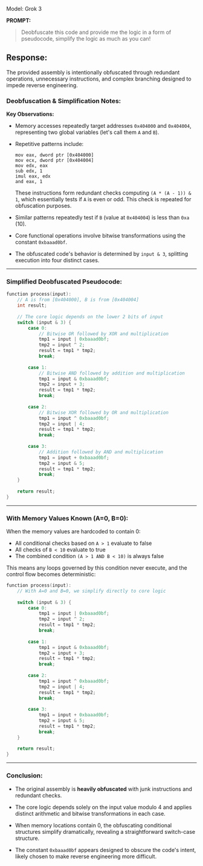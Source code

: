 Model: Grok 3

**PROMPT:** 

> Deobfuscate this code and provide me the logic in a form of pseudocode, simplify the logic as much as you can!

## Response:
The provided assembly is intentionally obfuscated through redundant operations, unnecessary instructions, and complex branching designed to impede reverse engineering.

### Deobfuscation & Simplification Notes:

**Key Observations:**

*   Memory accesses repeatedly target addresses `0x404000` and `0x404004`, representing two global variables (let's call them `A` and `B`).
    
*   Repetitive patterns include:
    ```assembly
    mov eax, dword ptr [0x404000]
    mov ecx, dword ptr [0x404004]
    mov edx, eax
    sub edx, 1
    imul eax, edx
    and eax, 1
    ```
    These instructions form redundant checks computing `(A * (A - 1)) & 1`, which essentially tests if `A` is even or odd. This check is repeated for obfuscation purposes.
    
*   Similar patterns repeatedly test if `B` (value at `0x404004`) is less than `0xa` (10).
    
*   Core functional operations involve bitwise transformations using the constant `0xbaaad0bf`.
    
*   The obfuscated code's behavior is determined by `input & 3`, splitting execution into four distinct cases.

* * *

### Simplified Deobfuscated Pseudocode:

```c
function process(input):
    // A is from [0x404000], B is from [0x404004]
    int result;
    
    // The core logic depends on the lower 2 bits of input
    switch (input & 3) {
        case 0:
            // Bitwise OR followed by XOR and multiplication
            tmp1 = input | 0xbaaad0bf;
            tmp2 = input ^ 2;
            result = tmp1 * tmp2;
            break;
            
        case 1:
            // Bitwise AND followed by addition and multiplication
            tmp1 = input & 0xbaaad0bf;
            tmp2 = input + 3;
            result = tmp1 * tmp2;
            break;
            
        case 2:
            // Bitwise XOR followed by OR and multiplication
            tmp1 = input ^ 0xbaaad0bf;
            tmp2 = input | 4;
            result = tmp1 * tmp2;
            break;
            
        case 3:
            // Addition followed by AND and multiplication
            tmp1 = input + 0xbaaad0bf;
            tmp2 = input & 5;
            result = tmp1 * tmp2;
            break;
    }
    
    return result;
}
```

* * *

### With Memory Values Known (A=0, B=0):

When the memory values are hardcoded to contain 0:

* All conditional checks based on `A > 1` evaluate to false
* All checks of `B < 10` evaluate to true
* The combined condition `(A > 1 AND B < 10)` is always false

This means any loops governed by this condition never execute, and the control flow becomes deterministic:

```c
function process(input):
    // With A=0 and B=0, we simplify directly to core logic
    
    switch (input & 3) {
        case 0:
            tmp1 = input | 0xbaaad0bf;
            tmp2 = input ^ 2;
            result = tmp1 * tmp2;
            break;
            
        case 1:
            tmp1 = input & 0xbaaad0bf;
            tmp2 = input + 3;
            result = tmp1 * tmp2;
            break;
            
        case 2:
            tmp1 = input ^ 0xbaaad0bf;
            tmp2 = input | 4;
            result = tmp1 * tmp2;
            break;
            
        case 3:
            tmp1 = input + 0xbaaad0bf;
            tmp2 = input & 5;
            result = tmp1 * tmp2;
            break;
    }
    
    return result;
}
```

* * *

### **Conclusion:**

*   The original assembly is **heavily obfuscated** with junk instructions and redundant checks.
    
*   The core logic depends solely on the input value modulo 4 and applies distinct arithmetic and bitwise transformations in each case.
    
*   When memory locations contain 0, the obfuscating conditional structures simplify dramatically, revealing a straightforward switch-case structure.
    
*   The constant `0xbaaad0bf` appears designed to obscure the code's intent, likely chosen to make reverse engineering more difficult.
